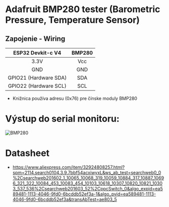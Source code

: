 # Adafruit BMP280 tester (Barometric Pressure, Temperature Sensor) #
## Zapojenie - Wiring

ESP32 Devkit-c V4|BMP280
:----------: | :----------:
3.3V|Vcc
GND|GND
GPIO21 (Hardware SDA)|SDA
GPIO22 (Hardware SCL)|SCL

* Knižnica používa adresu (0x76) pre čínske moduly BMP280

# Výstup do serial monitoru:
![BMP280](https://i.nahraj.to/f/2fsi.PNG)

# Datasheet
* https://www.aliexpress.com/item/32924808257.html?spm=2114.search0104.3.9.7bbf54acxiwyxL&ws_ab_test=searchweb0_0%2Csearchweb201602_1_10065_10068_319_10059_10884_317_10887_10696_321_322_10084_453_10083_454_10103_10618_10307_10820_10821_10303_537_536%2Csearchweb201603_52%2CppcSwitch_0&algo_expid=ea589481-1113-4046-9fd0-6bcddb52ef3a-1&algo_pvid=ea589481-1113-4046-9fd0-6bcddb52ef3a&transAbTest=ae803_5
